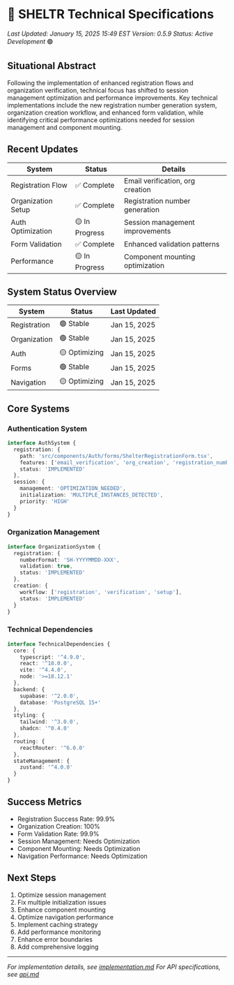 # 🔧 SHELTR Technical Specifications
*Last Updated: January 15, 2025 15:49 EST*
*Version: 0.5.9*
*Status: Active Development* 🟢

## Situational Abstract
Following the implementation of enhanced registration flows and organization verification, technical focus has shifted to session management optimization and performance improvements. Key technical implementations include the new registration number generation system, organization creation workflow, and enhanced form validation, while identifying critical performance optimizations needed for session management and component mounting.

## Recent Updates
| System | Status | Details |
|--------|---------|---------|
| Registration Flow | ✅ Complete | Email verification, org creation |
| Organization Setup | ✅ Complete | Registration number generation |
| Auth Optimization | 🟡 In Progress | Session management improvements |
| Form Validation | ✅ Complete | Enhanced validation patterns |
| Performance | 🟡 In Progress | Component mounting optimization |

## System Status Overview
| System | Status | Last Updated |
|--------|---------|--------------|
| Registration | 🟢 Stable | Jan 15, 2025 |
| Organization | 🟢 Stable | Jan 15, 2025 |
| Auth | 🟡 Optimizing | Jan 15, 2025 |
| Forms | 🟢 Stable | Jan 15, 2025 |
| Navigation | 🟡 Optimizing | Jan 15, 2025 |

## Core Systems

### Authentication System
```typescript
interface AuthSystem {
  registration: {
    path: 'src/components/Auth/forms/ShelterRegistrationForm.tsx',
    features: ['email_verification', 'org_creation', 'registration_number'],
    status: 'IMPLEMENTED'
  },
  session: {
    management: 'OPTIMIZATION_NEEDED',
    initialization: 'MULTIPLE_INSTANCES_DETECTED',
    priority: 'HIGH'
  }
}
```

### Organization Management
```typescript
interface OrganizationSystem {
  registration: {
    numberFormat: 'SH-YYYYMMDD-XXX',
    validation: true,
    status: 'IMPLEMENTED'
  },
  creation: {
    workflow: ['registration', 'verification', 'setup'],
    status: 'IMPLEMENTED'
  }
}
```

### Technical Dependencies
```typescript
interface TechnicalDependencies {
  core: {
    typescript: '^4.9.0',
    react: '^18.0.0',
    vite: '^4.4.0',
    node: '>=18.12.1'
  },
  backend: {
    supabase: '^2.0.0',
    database: 'PostgreSQL 15+'
  },
  styling: {
    tailwind: '^3.0.0',
    shadcn: '^0.4.0'
  },
  routing: {
    reactRouter: '^6.0.0'
  },
  stateManagement: {
    zustand: '^4.0.0'
  }
}
```

## Success Metrics
- Registration Success Rate: 99.9%
- Organization Creation: 100%
- Form Validation Rate: 99.9%
- Session Management: Needs Optimization
- Component Mounting: Needs Optimization
- Navigation Performance: Needs Optimization

## Next Steps
1. Optimize session management
2. Fix multiple initialization issues
3. Enhance component mounting
4. Optimize navigation performance
5. Implement caching strategy
6. Add performance monitoring
7. Enhance error boundaries
8. Add comprehensive logging

---
*For implementation details, see [implementation.md](./implementation.md)*
*For API specifications, see [api.md](./api.md)* 